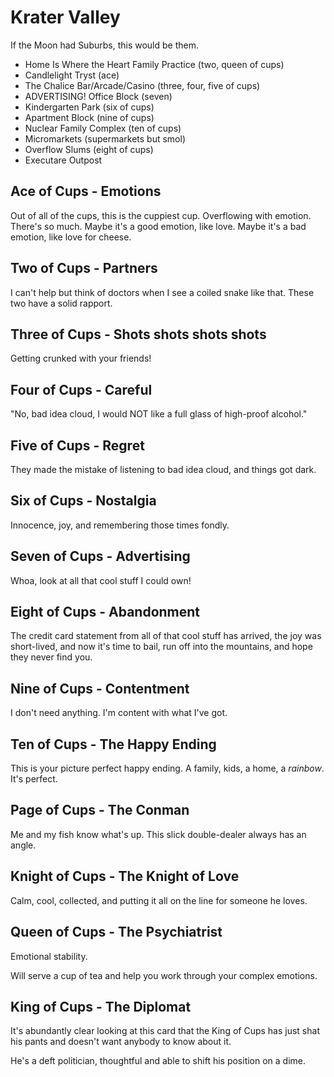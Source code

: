 # Krater Valley

If the Moon had Suburbs, this would be them.

* Home Is Where the Heart Family Practice (two, queen of cups)
* Candlelight Tryst (ace)
* The Chalice Bar/Arcade/Casino (three, four, five of cups)
* ADVERTISING! Office Block (seven)
* Kindergarten Park (six of cups)
* Apartment Block (nine of cups)
* Nuclear Family Complex (ten of cups)
* Micromarkets (supermarkets but smol)
* Overflow Slums (eight of cups)
* Executare Outpost

## Ace of Cups - Emotions
Out of all of the cups, this is the cuppiest cup.
Overflowing with emotion. There's so much.
Maybe it's a good emotion, like love.
Maybe it's a bad emotion, like love for cheese.

## Two of Cups - Partners
I can't help but think of doctors when I see a coiled snake like that.
These two have a solid rapport.

## Three of Cups - Shots shots shots shots
Getting crunked with your friends!

## Four of Cups - Careful
"No, bad idea cloud, I would NOT like a full glass of high-proof alcohol."

## Five of Cups - Regret
They made the mistake of listening to bad idea cloud, and things got dark.

## Six of Cups - Nostalgia
Innocence, joy, and remembering those times fondly.

## Seven of Cups - Advertising
Whoa, look at all that cool stuff I could own!

## Eight of Cups - Abandonment
The credit card statement from all of that cool stuff has arrived,
the joy was short-lived,
and now it's time to bail, run off into the mountains, and hope they never find you.

## Nine of Cups - Contentment
I don't need anything. I'm content with what I've got.

## Ten of Cups - The Happy Ending
This is your picture perfect happy ending. A family, kids, a home, a _rainbow_.
It's perfect.

## Page of Cups - The Conman
Me and my fish know what's up. This slick double-dealer always has an angle.

## Knight of Cups - The Knight of Love
Calm, cool, collected, and putting it all on the line for someone he loves.

## Queen of Cups - The Psychiatrist
Emotional stability.

Will serve a cup of tea and help you work through your complex emotions.

## King of Cups - The Diplomat
It's abundantly clear looking at this card that the King of Cups has just shat his pants and doesn't want anybody to know about it.

He's a deft politician, thoughtful and able to shift his position on a dime.